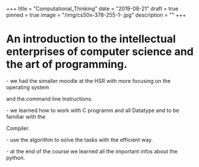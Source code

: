 +++
title = "Computational_Thinking"
date = "2019-08-21"
draft = true
pinned = true
image = "/img/cs50x-378-255-1-.jpg"
description = ""
+++
# An introduction to the intellectual enterprises of computer science and the art of programming. 

\- we had the simaller moodle at the HSR with more focusing on the operating system 

  and the command line Instructions.

\- we learned how to work with C programm and all Datatype and to be familiar with the 

  Compiler.

\- use the algorithm to solve the tasks with the efficient way.

\- at the end of the course we learned all the important infos about the python.
